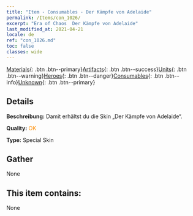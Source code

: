 ```yaml
---
title: "Item - Consumables - Der Kämpfe von Adelaide"
permalink: /Items/con_1026/
excerpt: "Era of Chaos  Der Kämpfe von Adelaide"
last_modified_at: 2021-04-21
locale: de
ref: "con_1026.md"
toc: false
classes: wide
---
```

 [Materials](/de/Items/){: .btn .btn--primary}[Artifacts](/de/Items/Artifacts/){: .btn .btn--success}[Units](/de/Items/Units/){: .btn .btn--warning}[Heroes](/de/Items/Heroes/){: .btn .btn--danger}[Consumables](/de/Items/Consumables/){: .btn .btn--info}[Unknown](/de/Items/Unknown/){: .btn .btn--primary}

## Details
 **Beschreibung:** Damit erhältst du die Skin „Der Kämpfe von Adelaide“.

 **Quality:** <span style="color: #FF8C00">OK</span>

 **Type:** Special Skin

## Gather

  None

## This item contains:

  None

